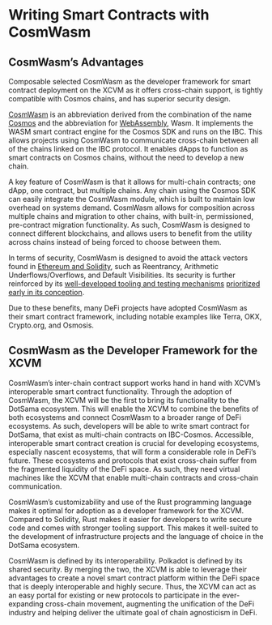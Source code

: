 # Writing Smart Contracts with CosmWasm


## CosmWasm’s Advantages

Composable selected CosmWasm as the developer framework for smart contract deployment on the XCVM as it offers cross-chain support, is tightly compatible with Cosmos chains, and has superior security design.

[CosmWasm](https://cosmwasm.com/) is an abbreviation derived from the combination of the name [Cosmos](https://cosmos.network/) and the abbreviation for [WebAssembly](https://webassembly.org/), Wasm. It implements the WASM smart contract engine for the Cosmos SDK and runs on the IBC. This allows projects using CosmWasm to communicate cross-chain between all of the chains linked on the IBC protocol. It enables dApps to function as smart contracts on Cosmos chains, without the need to develop a new chain.

A key feature of CosmWasm is that it allows for multi-chain contracts; one dApp, one contract, but multiple chains. Any chain using the Cosmos SDK can easily integrate the CosmWasm module, which is built to maintain low overhead on systems demand. CosmWasm allows for composition across multiple chains and migration to other chains, with built-in, permissioned, pre-contract migration functionality. As such, CosmWasm is designed to connect different blockchains, and allows users to benefit from the utility across chains instead of being forced to choose between them.

In terms of security, CosmWasm is designed to avoid the attack vectors found in [Ethereum and Solidity](https://docs.cosmwasm.com/docs/0.16/architecture/smart-contracts), such as Reentrancy, Arithmetic Underflows/Overflows, and Default Visibilities. Its security is further reinforced by its [well-developed tooling and testing mechanisms](https://medium.com/cosmwasm/cosmwasm-for-ctos-i-the-architecture-59a3e52d9b9c) [prioritized early in its conception](https://medium.com/cosmwasm/cosmwasm-for-ctos-f1ffa19cccb8).

Due to these benefits, many DeFi projects have adopted CosmWasm as their smart contract framework, including notable examples like Terra, OKX, Crypto.org, and Osmosis.


## CosmWasm as the Developer Framework for the XCVM

CosmWasm’s inter-chain contract support works hand in hand with XCVM’s interoperable smart contract functionality. Through the adoption of CosmWasm, the XCVM will be the first to bring its functionality to the DotSama ecosystem. This will enable the XCVM to combine the benefits of both ecosystems and connect CosmWasm to a broader range of DeFi ecosystems. As such, developers will be able to write smart contract for DotSama, that exist as multi-chain contracts on IBC-Cosmos. Accessible, interoperable smart contract creation is crucial for developing ecosystems, especially nascent ecosystems, that will form a considerable role in DeFi’s future. These ecosystems and protocols that exist cross-chain suffer from the fragmented liquidity of the DeFi space. As such, they need virtual machines like the XCVM that enable multi-chain contracts and cross-chain communication.

CosmWasm’s customizability and use of the Rust programming language makes it optimal for adoption as a developer framework for the XCVM. Compared to Solidity, Rust makes it easier for developers to write secure code and comes with stronger tooling support. This makes it well-suited to the development of infrastructure projects and the language of choice in the DotSama ecosystem.

CosmWasm is defined by its interoperability. Polkadot is defined by its shared security. By merging the two, the XCVM is able to leverage their advantages to create a novel smart contract platform within the DeFi space that is deeply interoperable and highly secure. Thus, the XCVM can act as an easy portal for existing or new protocols to participate in the ever-expanding cross-chain movement, augmenting the unification of the DeFi industry and helping deliver the ultimate goal of chain agnosticism in DeFi.
